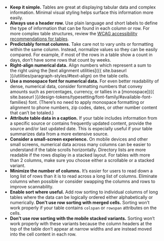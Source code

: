 - **Keep it simple.** Tables are great at displaying tabular data and complex information. Minimal visual styling helps surface this information more easily.
- **Always use a header row.** Use plain language and short labels to define the type of information that can be found in each column or row. For more complex table structures, review the [WCAG accessibility recommendations for tables](https://www.w3.org/WAI/tutorials/tables/).
- **Predictably format columns.** Take care not to vary units or formatting within the same column. Instead, normalize values so they can be easily compared. For example, if most of the rows in a table show a count in days, don’t have some rows that count by weeks.
- **Right-align numerical data.** Align numbers which represent a sum to the right using the [text alignment utilities]({{ site.baseurl }}/utilities/paragraph-styles/#text-align) on the table cells.
- **Use a monospace font for numerical data.** For even better readability of dense, numerical data, consider formatting numbers that convey amounts such as percentages, currency, or tallies in a [monospace]({{ site.baseurl }}/design-tokens/typesetting/font-family/#available-font-families) font. (There’s no need to apply monospace formatting or alignment to phone numbers, zip codes, dates, or other number content that can’t be totaled.)
- **Attribute table data in a caption.** If your table includes information from a specific source or contains frequently updated content, provide the source and/or last updated date. This is especially useful if your table summarizes data from a more extensive source.
- **Consider a small-screen experience.** On mobile devices and other small screens, numerical data across many columns can be easier to understand if the table scrolls horizontally. Directory lists are more readable if the rows display in a stacked layout. For tables with more than 2 columns, make sure you choose either a scrollable or a stacked variant.
- **Minimize the number of columns.** It’s easier for users to read down a long list of rows than it is to read across a long list of columns. Eliminate columns when possible or consider swapping the columns and rows to improve scannability.
- **Enable sort where useful.** Add row sorting to individual columns of long tables where the data can be logically ordered either alphabetically or numerically. **Don’t use row sorting with merged cells.** Sorting won’t work properly if your table contains `colspan` or `rowspan` attributes on the cells.
- **Don’t use row sorting with the mobile stacked variants.** Sorting won’t work properly with these variants because the column headers at the top of the table don’t appear at narrow widths and are instead moved into the cell content in each row.


